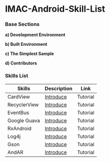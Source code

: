 # IMAC-Android-Skill-List

### Base Sections

**a) Development Environment**

**b) Built Environment**

**c) The Simplest Sample**

**d) Contributors**

### Skills List

|Skills|Description|Link|
|---|---|---|
|CardView|[Introduce](http://developer.android.com/reference/android/support/v7/widget/CardView.html)|Tutorial|
|RecyclerView|[Introduce](http://developer.android.com/reference/android/support/v7/widget/RecyclerView.html)|Tutorial|
|EventBus|[Introduce](https://github.com/greenrobot/EventBus)|Tutorial|
|Google Guava|[Introduce](https://code.google.com/p/guava-libraries/)|Tutorial|
|RxAndroid|[Introduce](https://github.com/ReactiveX/RxAndroid)|Tutorial|
|Log4j|[Introduce](http://logging.apache.org/log4j/2.x/)|Tutorial|
|Gson|[Introduce](https://github.com/google/gson)|Tutorial|
|AndAR|[Introduce](https://code.google.com/p/andar/)|Tutorial|
